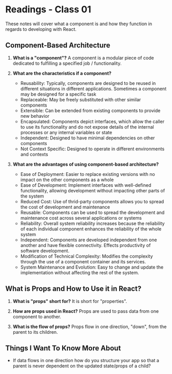 # Readings - Class 01

These notes will cover what a component is and how they function in regards to developing with React.

## Component-Based Architecture

1. **What is a "component"?** A component is a modular piece of code dedicated to fulfilling a specified job / functionality. 

2. **What are the characteristics if a component?** 
	- Reusability: Typically, components are designed to be reused in different situations in different applications. Sometimes a component may be designed for a specific task
	- Replaceable: May be freely substituted with other similar components
	- Extensible: Can be extended from existing components to provide new behavior
	- Encapsulated: Components depict interfaces, which allow the caller to use its functionality and do not expose details of the internal processes or any internal variables or state
	- Independent: Designed to have minimal dependencies on other components
	- Not Context Specific: Designed to operate in different environments and contexts

3. **What are the advantages of using component-based architecture?**
	- Ease of Deployment: Easier to replace existing versions with no impact on the other components as a whole
	- Ease of Development: Implement interfaces with well-defined functionality, allowing development without impacting other parts of the system
	- Reduced Cost: Use of thrid-party components allows you to spread the cost of development and maintenance
	- Reusable: Components can be used to spread the development and maintenance cost across several applications or systems
	- Reliability: Overall system reliability increases because the reliability of each individual component enhances the reliability of the whole system
	- Independent: Components are developed independent from one another and have flexible connectivity. Effects productivity of software development.
	- Modification of Technical Complexity: Modifies the complexity through the use of a component container and its services.
	- System Maintenance and Evolution: Easy to change and update the implementation without affecting the rest of the system. 

## What is Props and How to Use it in React?

1. **What is "props" short for?** It is short for "properties".

2. **How are props used in React?** Props are used to pass data from one component to another.

3. **What is the flow of props?** Props flow in one direction, "down", from the parent to its children.

## Things I Want To Know More About

- If data flows in one direction how do you structure your app so that a parent is never dependent on the updated state/props of a child?
